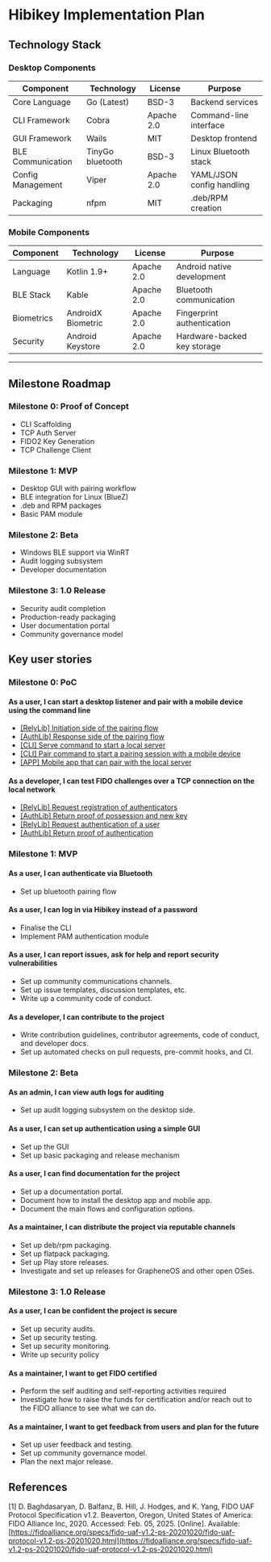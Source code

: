 # Hibikey Implementation Plan

## Technology Stack

### Desktop Components

| Component         | Technology   | License     | Purpose                          |
|-------------------|--------------|-------------|----------------------------------|
| Core Language     | Go (Latest)  | BSD-3       | Backend services                 |
| CLI Framework     | Cobra        | Apache 2.0  | Command-line interface           |
| GUI Framework     | Wails        | MIT         | Desktop frontend                 |
| BLE Communication | TinyGo bluetooth      | BSD-3       | Linux Bluetooth stack            |
| Config Management | Viper        | Apache 2.0  | YAML/JSON config handling        |
| Packaging         | nfpm         | MIT         | .deb/RPM creation                |

### Mobile Components

| Component         | Technology           | License     | Purpose                          |
|-------------------|----------------------|-------------|----------------------------------|
| Language          | Kotlin 1.9+         | Apache 2.0  | Android native development       |
| BLE Stack         | Kable                | Apache 2.0  | Bluetooth communication          |
| Biometrics        | AndroidX Biometric   | Apache 2.0  | Fingerprint authentication       |
| Security          | Android Keystore     | Apache 2.0  | Hardware-backed key storage      |

---

## Milestone Roadmap

### Milestone 0: Proof of Concept

- CLI Scaffolding
- TCP Auth Server
- FIDO2 Key Generation
- TCP Challenge Client

### Milestone 1: MVP

- Desktop GUI with pairing workflow
- BLE integration for Linux (BlueZ)
- .deb and RPM packages
- Basic PAM module

### Milestone 2: Beta

- Windows BLE support via WinRT
- Audit logging subsystem
- Developer documentation

### Milestone 3: 1.0 Release

- Security audit completion
- Production-ready packaging
- User documentation portal
- Community governance model

## Key user stories

### Milestone 0: PoC

#### As a user, I can start a desktop listener and pair with a mobile device using the command line

- [[RelyLib] Initiation side of the pairing flow](https://github.com/HibiscusCollective/hibikey/issues/13)
- [[AuthLib] Response side of the pairing flow](https://github.com/HibiscusCollective/hibikey/issues/14)
- [[CLI] Serve command to start a local server](https://github.com/HibiscusCollective/hibikey/issues/15)
- [[CLI] Pair command to start a pairing session with a mobile device](https://github.com/HibiscusCollective/hibikey/issues/16)
- [[APP] Mobile app that can pair with the local server](https://github.com/HibiscusCollective/hibikey/issues/17)

#### As a developer, I can test FIDO challenges over a TCP connection on the local network

- [[RelyLib] Request registration of authenticators](https://github.com/HibiscusCollective/hibikey/issues/18)
- [[AuthLib] Return proof of possession and new key](https://github.com/HibiscusCollective/hibikey/issues/19)
- [[RelyLib] Request authentication of a user](https://github.com/HibiscusCollective/hibikey/issues/20)
- [[AuthLib] Return proof of authentication](https://github.com/HibiscusCollective/hibikey/issues/21)

### Milestone 1: MVP

#### As a user, I can authenticate via Bluetooth

- Set up bluetooth pairing flow

#### As a user, I can log in via Hibikey instead of a password

- Finalise the CLI
- Implement PAM authentication module

#### As a user, I can report issues, ask for help and report security vulnerabilities

- Set up community communications channels.
- Set up issue templates, discussion templates, etc.
- Write up a community code of conduct.

#### As a developer, I can contribute to the project

- Write contribution guidelines, contributor agreements, code of conduct,
and developer docs.
- Set up automated checks on pull requests, pre-commit hooks, and CI.

### Milestone 2: Beta

#### As an admin, I can view auth logs for auditing

- Set up audit logging subsystem on the desktop side.

#### As a user, I can set up authentication using a simple GUI

- Set up the GUI
- Set up basic packaging and release mechanism

#### As a user, I can find documentation for the project

- Set up a documentation portal.
- Document how to install the desktop app and mobile app.
- Document the main flows and configuration options.

#### As a maintainer, I can distribute the project via reputable channels

- Set up deb/rpm packaging.
- Set up flatpack packaging.
- Set up Play store releases.
- Investigate and set up releases for GrapheneOS and other open OSes.

### Milestone 3: 1.0 Release

#### As a user, I can be confident the project is secure

- Set up security audits.
- Set up security testing.
- Set up security monitoring.
- Write up security policy

#### As a maintainer, I want to get FIDO certified

- Perform the self auditing and self-reporting activities required
- Investigate how to raise the funds for certification and/or reach out to the FIDO alliance to see what we can do.

#### As a maintainer, I want to get feedback from users and plan for the future

- Set up user feedback and testing.
- Set up community governance model.
- Plan the next major release.

## References

[1] D. Baghdasaryan, D. Balfanz, B. Hill, J. Hodges, and K. Yang, FIDO UAF Protocol Specification v1.2.
Beaverton, Oregon, United States of America: FIDO Alliance Inc, 2020. Accessed: Feb. 05, 2025. [Online]. Available: [https://fidoalliance.org/specs/fido-uaf-v1.2-ps-20201020/fido-uaf-protocol-v1.2-ps-20201020.html](https://fidoalliance.org/specs/fido-uaf-v1.2-ps-20201020/fido-uaf-protocol-v1.2-ps-20201020.html)
